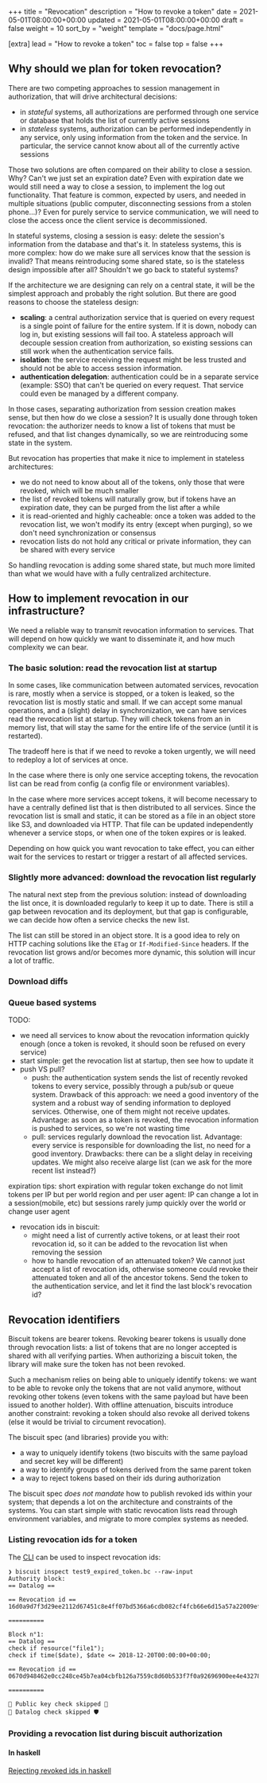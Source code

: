 +++
title = "Revocation"
description = "How to revoke a token"
date = 2021-05-01T08:00:00+00:00
updated = 2021-05-01T08:00:00+00:00
draft = false
weight = 10
sort_by = "weight"
template = "docs/page.html"

[extra]
lead = "How to revoke a token"
toc = false
top = false
+++

## Why should we plan for token revocation?

There are two competing approaches to session management in authorization, that will drive
architectural decisions:
- in *stateful* systems, all authorizations are performed through one service or database
that holds the list of currently active sessions
- in *stateless* systems, authorization can be performed independently in any service, only
using information from the token and the service. In particular, the service cannot know
about all of the currently active sessions

Those two solutions are often compared on their ability to close a session. Why? Can't we
just set an expiration date? Even with expiration date we would still need a way to close
a session, to implement the log out functionality. That feature is common, expected by users,
and needed in multiple situations (public computer, disconnecting sessions from a stolen
phone...)? Even for purely service to service communication, we will need to close the access
once the client service is decommissioned.

In stateful systems, closing a session is easy: delete the session's information from the
database and that's it. In stateless systems, this is more complex: how do we make sure
all services know that the session is invalid? That means reintroducing some shared state,
so is the stateless design impossible after all? Shouldn't we go back to stateful systems?

If the architecture we are designing can rely on a central state, it will be the simplest
approach and probably the right solution. But there are good reasons to choose the stateless
design:
- **scaling**: a central authorization service that is queried on every request is a single point
of failure for the entire system. If it is down, nobody can log in, but existing sessions will
fail too. A stateless approach will decouple session creation from authorization, so existing
sessions can still work when the authentication service fails.
- **isolation**: the service receiving the request might be less trusted and should not be
able to access session information.
- **authentication delegation**: authentication could be in a separate service (example: SSO)
that can't be queried on every request. That service could even be managed by a different
company.

In those cases, separating authorization from session creation makes sense, but then how do
we close a session? It is usually done through token revocation: the authorizer needs to
know a list of tokens that must be refused, and that list changes dynamically, so we are
reintroducing some state in the system.

But revocation has properties that make it nice to implement in stateless architectures:
- we do not need to know about all of the tokens, only those that were revoked, which will
be much smaller
- the list of revoked tokens will naturally grow, but if tokens have an expiration date, they
can be purged from the list after a while
- it is read-oriented and highly cacheable: once a token was added to the revocation list,
we won't modify its entry (except when purging), so we don't need synchronization or consensus
- revocation lists do not hold any critical or private information, they can be shared with
every service

So handling revocation is adding some shared state, but much more limited than what we would
have with a fully centralized architecture.

## How to implement revocation in our infrastructure?

We need a reliable way to transmit revocation information to services. That will depend on
how quickly we want to disseminate it, and how much complexity we can bear.

### The basic solution: read the revocation list at startup

In some cases, like communication between automated services, revocation is rare, mostly when
a service is stopped, or a token is leaked, so the revocation list is mostly static and small. If we can accept some
manual operations, and a (slight) delay in synchronization, we can have services read the revocation list at startup. They
will check tokens from an in memory list, that will stay the same for the entire life of the
service (until it is restarted).

The tradeoff here is that if we need to revoke a token urgently, we will need to redeploy
a lot of services at once.

In the case where there is only one service accepting tokens, the revocation list can be read from config (a config file or environment variables).

In the case where more services accept tokens, it will become necessary to have a centrally defined list that is then distributed to all services.
Since the revocation list is small and static, it can be stored as a file in an object
store like S3, and downloaded via HTTP. That file can be updated independently whenever
a service stops, or when one of the token expires or is leaked.

Depending on how quick you want revocation to take effect, you can either wait for the services to restart or trigger a restart of all affected services.

### Slightly more advanced: download the revocation list regularly

The natural next step from the previous solution: instead of downloading the list once, it
is downloaded regularly to keep it up to date. There is still a gap between revocation and
its deployment, but that gap is configurable, we can decide how often a service checks
the new list.

The list can still be stored in an object store. It is a good idea to rely on HTTP caching
solutions like the `ETag` or `If-Modified-Since` headers. If the revocation list grows
and/or becomes more dynamic, this solution will incur a lot of traffic.

### Download diffs

### Queue based systems


TODO:
- we need all services to know about the revocation information quickly enough (once a token
is revoked, it should soon be refused on every service)
- start simple: get the revocation list at startup, then see how to update it
- push VS pull?
  - push: the authentication system sends the list of recently revoked tokens to every service,
  possibly through a pub/sub or queue system. Drawback of this approach: we need a good inventory
  of the system and a robust way of sending information to deployed services. Otherwise, one
  of them might not receive updates. Advantage: as soon as a token is revoked, the revocation
  information is pushed to services, so we're not wasting time
  - pull: services regularly download the revocation list. Advantage: every service is responsible
  for downloading the list, no need for a good inventory. Drawbacks: there can be a slight delay
  in receiving updates. We might also receive alarge list (can we ask for the more recent list instead?)

expiration tips: short expiration with regular token exchange
do not limit tokens per IP but per world region and per user agent: IP can change a lot in
a session(mobile, etc) but sessions rarely jump quickly over the world or change user agent
- revocation ids in biscuit:
  - might need a list of currently active tokens, or at least their root revocation id, so it can
  be added to the revocation list when removing the session
  - how to handle revocation of an attenuated token? We cannot just accept a list of revocation ids,
  otherwise someone could revoke their attenuated token and all of the ancestor tokens. Send the
  token to the authentication service, and let it find the last block's revocation id?

## Revocation identifiers

Biscuit tokens are bearer tokens. Revoking bearer tokens is usually done through revocation lists: a list of
tokens that are no longer accepted is shared with all verifying parties. When authorizing a biscuit token,
the library will make sure the token has not been revoked.

Such a mechanism relies on being able to uniquely identify tokens: we want to be able to revoke only the tokens
that are not valid anymore, without revoking other tokens (even tokens with the same payload but have been issued
to another holder). With offline attenuation, biscuits introduce another constraint: revoking a token should also
revoke all derived tokens (else it would be trivial to circument revocation).

The biscuit spec (and libraries) provide you with:

 - a way to uniquely identify tokens (two biscuits with the same payload and secret key will be different)
 - a way to identify groups of tokens derived from the same parent token
 - a way to reject tokens based on their ids during authorization

The biscuit spec _does not mandate_ how to publish revoked ids within your system;
that depends a lot on the architecture and constraints of the systems.
You can start simple with static revocation lists read through environment variables, and migrate to more complex systems as needed.

### Listing revocation ids for a token

The [CLI](../../Usage/cli/#verify-a-token) can be used to inspect revocation ids:

```
❯ biscuit inspect test9_expired_token.bc --raw-input
Authority block:
== Datalog ==

== Revocation id ==
16d0a9d7f3d29ee2112d67451c8e4ff07bd5366a6cdb082cf4fcb66e6d15a57a22009ef1018fc4d0f9184edb0900df161807bc6f8287275f32eae6b5b1c57100

==========

Block n°1:
== Datalog ==
check if resource("file1");
check if time($date), $date <= 2018-12-20T00:00:00+00:00;

== Revocation id ==
0670d948462e0cc248ce45b7ea04cbfb126a7559c8d60b533f7f0a92696900ee4e432780b526462b845d372c9b7b223c43efc22e0441b14b0bc4661e05ebfe03

==========

🙈 Public key check skipped 🔑
🙈 Datalog check skipped 🛡️
```

### Providing a revocation list during biscuit authorization

#### In haskell

[Rejecting revoked ids in haskell](../../Usage/haskell/#reject-revoked-tokens)

